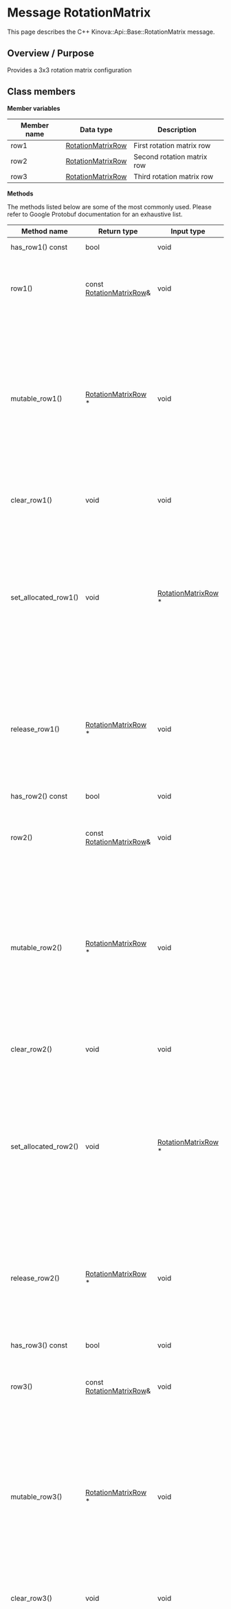 # Message RotationMatrix

This page describes the C++ Kinova::Api::Base::RotationMatrix message.

## Overview / Purpose

Provides a 3x3 rotation matrix configuration

## Class members

 **Member variables** 

|Member name|Data type|Description|
|-----------|---------|-----------|
|row1| [RotationMatrixRow](msg_Base_RotationMatrixRow.md#)|First rotation matrix row|
|row2| [RotationMatrixRow](msg_Base_RotationMatrixRow.md#)|Second rotation matrix row|
|row3| [RotationMatrixRow](msg_Base_RotationMatrixRow.md#)|Third rotation matrix row|

 **Methods** 

The methods listed below are some of the most commonly used. Please refer to Google Protobuf documentation for an exhaustive list.

|Method name|Return type|Input type|Description|
|-----------|-----------|----------|-----------|
|has\_row1\(\) const|bool|void|Returns true if row1 is set.|
|row1\(\)|const [RotationMatrixRow](msg_Base_RotationMatrixRow.md#)&|void|Returns the current value of row1. If row1 is not set, returns a [RotationMatrixRow](msg_Base_RotationMatrixRow.md#) with none of its fields set \(possibly row1::default\_instance\(\)\).|
|mutable\_row1\(\)| [RotationMatrixRow](msg_Base_RotationMatrixRow.md#) \*|void|Returns a pointer to the mutable [RotationMatrixRow](msg_Base_RotationMatrixRow.md#) object that stores the field's value. If the field was not set prior to the call, then the returned [RotationMatrixRow](msg_Base_RotationMatrixRow.md#) will have none of its fields set \(i.e. it will be identical to a newly-allocated [RotationMatrixRow](msg_Base_RotationMatrixRow.md#)\). After calling this, has\_row1\(\) will return true and row1\(\) will return a reference to the same instance of [RotationMatrixRow](msg_Base_RotationMatrixRow.md#).|
|clear\_row1\(\)|void|void|Clears the value of the field. After calling this, has\_row1\(\) will return false and row1\(\) will return the default value.|
|set\_allocated\_row1\(\)|void| [RotationMatrixRow](msg_Base_RotationMatrixRow.md#) \*|Sets the [RotationMatrixRow](msg_Base_RotationMatrixRow.md#) object to the field and frees the previous field value if it exists. If the [RotationMatrixRow](msg_Base_RotationMatrixRow.md#) pointer is not NULL, the message takes ownership of the allocated [RotationMatrixRow](msg_Base_RotationMatrixRow.md#) object and has\_ [RotationMatrixRow](msg_Base_RotationMatrixRow.md#)\(\) will return true. Otherwise, if the row1 is NULL, the behavior is the same as calling clear\_row1\(\).|
|release\_row1\(\)| [RotationMatrixRow](msg_Base_RotationMatrixRow.md#) \*|void|Releases the ownership of the field and returns the pointer of the [RotationMatrixRow](msg_Base_RotationMatrixRow.md#) object. After calling this, caller takes the ownership of the allocated [RotationMatrixRow](msg_Base_RotationMatrixRow.md#) object, has\_row1\(\) will return false, and row1\(\) will return the default value.|
|has\_row2\(\) const|bool|void|Returns true if row2 is set.|
|row2\(\)|const [RotationMatrixRow](msg_Base_RotationMatrixRow.md#)&|void|Returns the current value of row2. If row2 is not set, returns a [RotationMatrixRow](msg_Base_RotationMatrixRow.md#) with none of its fields set \(possibly row2::default\_instance\(\)\).|
|mutable\_row2\(\)| [RotationMatrixRow](msg_Base_RotationMatrixRow.md#) \*|void|Returns a pointer to the mutable [RotationMatrixRow](msg_Base_RotationMatrixRow.md#) object that stores the field's value. If the field was not set prior to the call, then the returned [RotationMatrixRow](msg_Base_RotationMatrixRow.md#) will have none of its fields set \(i.e. it will be identical to a newly-allocated [RotationMatrixRow](msg_Base_RotationMatrixRow.md#)\). After calling this, has\_row2\(\) will return true and row2\(\) will return a reference to the same instance of [RotationMatrixRow](msg_Base_RotationMatrixRow.md#).|
|clear\_row2\(\)|void|void|Clears the value of the field. After calling this, has\_row2\(\) will return false and row2\(\) will return the default value.|
|set\_allocated\_row2\(\)|void| [RotationMatrixRow](msg_Base_RotationMatrixRow.md#) \*|Sets the [RotationMatrixRow](msg_Base_RotationMatrixRow.md#) object to the field and frees the previous field value if it exists. If the [RotationMatrixRow](msg_Base_RotationMatrixRow.md#) pointer is not NULL, the message takes ownership of the allocated [RotationMatrixRow](msg_Base_RotationMatrixRow.md#) object and has\_ [RotationMatrixRow](msg_Base_RotationMatrixRow.md#)\(\) will return true. Otherwise, if the row2 is NULL, the behavior is the same as calling clear\_row2\(\).|
|release\_row2\(\)| [RotationMatrixRow](msg_Base_RotationMatrixRow.md#) \*|void|Releases the ownership of the field and returns the pointer of the [RotationMatrixRow](msg_Base_RotationMatrixRow.md#) object. After calling this, caller takes the ownership of the allocated [RotationMatrixRow](msg_Base_RotationMatrixRow.md#) object, has\_row2\(\) will return false, and row2\(\) will return the default value.|
|has\_row3\(\) const|bool|void|Returns true if row3 is set.|
|row3\(\)|const [RotationMatrixRow](msg_Base_RotationMatrixRow.md#)&|void|Returns the current value of row3. If row3 is not set, returns a [RotationMatrixRow](msg_Base_RotationMatrixRow.md#) with none of its fields set \(possibly row3::default\_instance\(\)\).|
|mutable\_row3\(\)| [RotationMatrixRow](msg_Base_RotationMatrixRow.md#) \*|void|Returns a pointer to the mutable [RotationMatrixRow](msg_Base_RotationMatrixRow.md#) object that stores the field's value. If the field was not set prior to the call, then the returned [RotationMatrixRow](msg_Base_RotationMatrixRow.md#) will have none of its fields set \(i.e. it will be identical to a newly-allocated [RotationMatrixRow](msg_Base_RotationMatrixRow.md#)\). After calling this, has\_row3\(\) will return true and row3\(\) will return a reference to the same instance of [RotationMatrixRow](msg_Base_RotationMatrixRow.md#).|
|clear\_row3\(\)|void|void|Clears the value of the field. After calling this, has\_row3\(\) will return false and row3\(\) will return the default value.|
|set\_allocated\_row3\(\)|void| [RotationMatrixRow](msg_Base_RotationMatrixRow.md#) \*|Sets the [RotationMatrixRow](msg_Base_RotationMatrixRow.md#) object to the field and frees the previous field value if it exists. If the [RotationMatrixRow](msg_Base_RotationMatrixRow.md#) pointer is not NULL, the message takes ownership of the allocated [RotationMatrixRow](msg_Base_RotationMatrixRow.md#) object and has\_ [RotationMatrixRow](msg_Base_RotationMatrixRow.md#)\(\) will return true. Otherwise, if the row3 is NULL, the behavior is the same as calling clear\_row3\(\).|
|release\_row3\(\)| [RotationMatrixRow](msg_Base_RotationMatrixRow.md#) \*|void|Releases the ownership of the field and returns the pointer of the [RotationMatrixRow](msg_Base_RotationMatrixRow.md#) object. After calling this, caller takes the ownership of the allocated [RotationMatrixRow](msg_Base_RotationMatrixRow.md#) object, has\_row3\(\) will return false, and row3\(\) will return the default value.|

**Parent topic:** [Base](../references/summary_Base.md)

